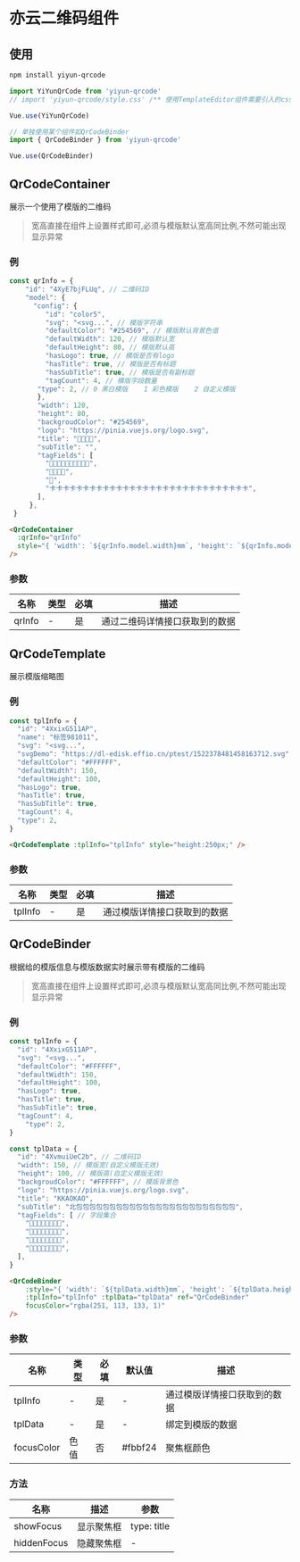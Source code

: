 # 亦云二维码组件

## 使用

```bash
npm install yiyun-qrcode
```

```js
import YiYunQrCode from 'yiyun-qrcode'
// import 'yiyun-qrcode/style.css' /** 使用TemplateEditor组件需要引入的css文件 **/

Vue.use(YiYunQrCode)

// 单独使用某个组件如QrCodeBinder
import { QrCodeBinder } from 'yiyun-qrcode'

Vue.use(QrCodeBinder)
```

## QrCodeContainer

展示一个使用了模版的二维码

> 宽高直接在组件上设置样式即可,必须与模版默认宽高同比例,不然可能出现显示异常
> 

### 例

```js
const qrInfo = {
	"id": "4XyE7bjFLUq", // 二维码ID
	"model": {
	  "config": {
	     "id": "color5",
	     "svg": "<svg...", // 模版字符串
	     "defaultColor": "#254569", // 模版默认背景色值
	     "defaultWidth": 120, // 模版默认宽
	     "defaultHeight": 80, // 模版默认高
	     "hasLogo": true, // 模版是否有logo
	     "hasTitle": true, // 模版是否有标题
	     "hasSubTitle": true, // 模版是否有副标题
	     "tagCount": 4, // 模版字段数量
       "type": 2, // 0 黑白模版    1 彩色模版    2 自定义模版
	   },
	   "width": 120,
	   "height": 80,
	   "backgroudColor": "#254569",
	   "logo": "https://pinia.vuejs.org/logo.svg",
	   "title": "🥸🥸🥸🥸",
	   "subTitle": "",
	   "tagFields": [
	     "🥸🥶🫠🥲🥸🥶🫠🥲🥸🥶",
	     "🥱🥱🥱🥱",
	     "🥱",
	     "卡卡卡卡卡卡卡卡卡卡卡卡卡卡卡卡卡卡卡卡卡卡卡卡卡卡卡卡卡卡",
	   ],
	 },
 }
```

```html
<QrCodeContainer
  :qrInfo="qrInfo"
  style="{ 'width': `${qrInfo.model.width}mm`, 'height': `${qrInfo.model.height}mm` }"
/>
```

### 参数

| 名称 | 类型 | 必填 | 描述 |
| --- | --- | --- | --- |
| qrInfo | - | 是 | 通过二维码详情接口获取到的数据 |

## QrCodeTemplate

展示模版缩略图

### 例

```jsx
const tplInfo = {
  "id": "4XxixG511AP",
  "name": "标签981011",
  "svg": "<svg...",
  "svgDemo": "https://dl-edisk.effio.cn/ptest/1522378481458163712.svg",
  "defaultColor": "#FFFFFF",
  "defaultWidth": 150,
  "defaultHeight": 100,
  "hasLogo": true,
  "hasTitle": true,
  "hasSubTitle": true,
  "tagCount": 4,
  "type": 2,
}
```

```html
<QrCodeTemplate :tplInfo="tplInfo" style="height:250px;" />
```

### 参数

| 名称 | 类型 | 必填 | 描述 |
| --- | --- | --- | --- |
| tplInfo | - | 是 | 通过模版详情接口获取到的数据 |

## QrCodeBinder

根据给的模版信息与模版数据实时展示带有模版的二维码

> 宽高直接在组件上设置样式即可,必须与模版默认宽高同比例,不然可能出现显示异常
> 

### 例

```jsx
const tplInfo = {
  "id": "4XxixG511AP",
  "svg": "<svg...",
  "defaultColor": "#FFFFFF",
  "defaultWidth": 150,
  "defaultHeight": 100,
  "hasLogo": true,
  "hasTitle": true,
  "hasSubTitle": true,
  "tagCount": 4,
	"type": 2,
}

const tplData = {
  "id": "4XvmuiUeC2b", // 二维码ID
  "width": 150, // 模版宽(自定义模版无效)
  "height": 100, // 模版高(自定义模版无效)
  "backgroudColor": "#FFFFFF", // 模版背景色
  "logo": "https://pinia.vuejs.org/logo.svg",
  "title": "KKAOKAO",
  "subTitle": "北包包包包包包包包包包包包包包包包包包包包包包包包",
  "tagFields": [ // 字段集合
    "🥶🫠🥲🥸🥶🫠🥲🥲",
    "🫠🥲🥸🥶🫠🥲🥸🥶",
    "🫠🥲🥸🥶🫠🥲🥸🥶",
    "🥲🥸🥶🫠🥲🥸🥶🫠",
  ],
}
```

```html
<QrCodeBinder
	:style="{ 'width': `${tplData.width}mm`, 'height': `${tplData.height}mm` }"
	:tplInfo="tplInfo" :tplData="tplData" ref="QrCodeBinder"
	focusColor="rgba(251, 113, 133, 1)"
/>
```

### 参数

| 名称 | 类型 | 必填 | 默认值 | 描述 |
| --- | --- | --- | --- | --- |
| tplInfo | - | 是 | - | 通过模版详情接口获取到的数据 |
| tplData | - | 是 | - | 绑定到模版的数据 |
| focusColor | 色值 | 否 | #fbbf24 | 聚焦框颜色 |

### 方法

| 名称 | 描述 | 参数 |
| --- | --- | --- |
| showFocus | 显示聚焦框 | type: title|subTitle|field, index: 字段索引, text: 提示文字(不传不显示) |
| hiddenFocus | 隐藏聚焦框 | - |